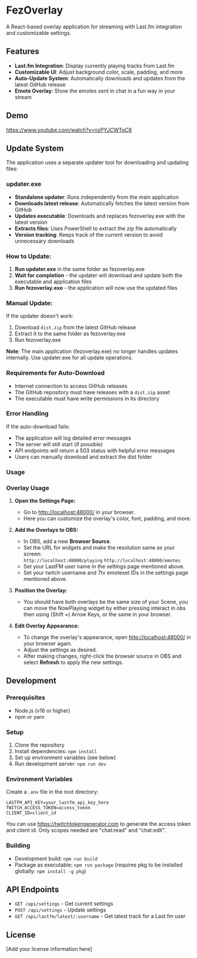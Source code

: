 # FezOverlay

A React-based overlay application for streaming with Last.fm integration and customizable settings.

## Features

- **Last.fm Integration**: Display currently playing tracks from Last.fm
- **Customizable UI**: Adjust background color, scale, padding, and more
- **Auto-Update System**: Automatically downloads and updates from the latest GitHub release
- **Emote Overlay**: Show the emotes sent in chat in a fun way in your stream

## Demo

https://www.youtube.com/watch?v=nzPYJCWTqC8

## Update System

The application uses a separate updater tool for downloading and updating files:

### **updater.exe**

- **Standalone updater**: Runs independently from the main application
- **Downloads latest release**: Automatically fetches the latest version from GitHub
- **Updates executable**: Downloads and replaces fezoverlay.exe with the latest version
- **Extracts files**: Uses PowerShell to extract the zip file automatically
- **Version tracking**: Keeps track of the current version to avoid unnecessary downloads

### **How to Update**:

1. **Run updater.exe** in the same folder as fezoverlay.exe
2. **Wait for completion** - the updater will download and update both the executable and application files
3. **Run fezoverlay.exe** - the application will now use the updated files

### **Manual Update**:

If the updater doesn't work:

1. Download `dist.zip` from the latest GitHub release
2. Extract it to the same folder as fezoverlay.exe
3. Run fezoverlay.exe

**Note**: The main application (fezoverlay.exe) no longer handles updates internally. Use updater.exe for all update operations.

### Requirements for Auto-Download

- Internet connection to access GitHub releases
- The GitHub repository must have releases with a `dist.zip` asset
- The executable must have write permissions in its directory

### Error Handling

If the auto-download fails:

- The application will log detailed error messages
- The server will still start (if possible)
- API endpoints will return a 503 status with helpful error messages
- Users can manually download and extract the dist folder

### Usage

### Overlay Usage

1. **Open the Settings Page:**

   - Go to [http://localhost:48000/](http://localhost:48000/) in your browser.
   - Here you can customize the overlay's color, font, padding, and more.

2. **Add the Overlays to OBS:**

   - In OBS, add a new **Browser Source**.
   - Set the URL for widgets and make the resolution same as your screen:  
      `http://localhost:48000/playing`
     `http://localhost:48000/emotes`
   - Set your LastFM user name in the settings page mentioned above.
   - Set your twitch username and 7tv emoteset IDs in the settings page mentioned above.

3. **Position the Overlay:**

   - You should have both overlays be the same size of your Scene, you can move the NowPlaying widget by either pressing interact in obs then using (Shift +) Arrow Keys, or the same in your browser.

4. **Edit Overlay Appearance:**
   - To change the overlay's appearance, open [http://localhost:48000/](http://localhost:48000/) in your browser again.
   - Adjust the settings as desired.
   - After making changes, right-click the browser source in OBS and select **Refresh** to apply the new settings.

## Development

### Prerequisites

- Node.js (v16 or higher)
- npm or yarn

### Setup

1. Clone the repository
2. Install dependencies: `npm install`
3. Set up environment variables (see below)
4. Run development server: `npm run dev`

### Environment Variables

Create a `.env` file in the root directory:

```
LASTFM_API_KEY=your_lastfm_api_key_here
TWITCH_ACCESS_TOKEN=access_token
CLIENT_ID=client_id
```

You can use https://twitchtokengenerator.com to generate the access token and client id.
Only scopes needed are "chat:read" and "chat:edit".

### Building

- Development build: `npm run build`
- Package as executable: `npm run package` (requires pkg to be installed globally: `npm install -g pkg`)

## API Endpoints

- `GET /api/settings` - Get current settings
- `POST /api/settings` - Update settings
- `GET /api/lastfm/latest/:username` - Get latest track for a Last.fm user

## License

[Add your license information here]
